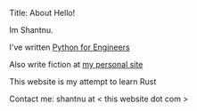 Title: About
Hello!

Im Shantnu.

I've written [Python for Engineers](https://www.pythonforengineers.com/python-for-scientists-and-engineers/)


Also write fiction at [my personal site](https://shantnutiwari.com)

This website is my attempt to learn Rust

Contact me: shantnu at < this website dot com >